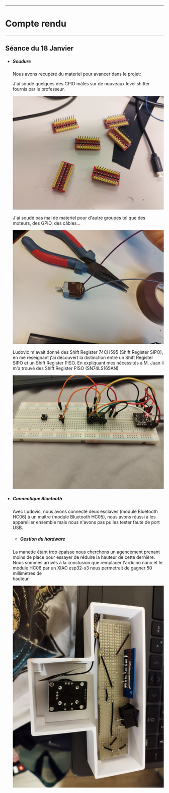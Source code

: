 *******************
# Compte rendu 
*******************
## Séance du 18 Janvier

- ##### Soudure
  Nous avons recupéré du materiel pour avancer dans le projet:
  
  J'ai soudé quelques des GPIO mâles sur de nouveaux level shifter fournis par le professeur.
  
  ![Header level shifter](/documentation/Images/headshifter2.png)

  J'ai soudé pas mal de materiel pour d'autre groupes tel que des moteurs, des GPIO, des câbles...
    
  ![soudure moteur](/documentation/Images/soudure_moteur.png)

  Ludovic m'avait donné des Shift Register 74CH595 (Shift Register SIPO), en me reseignant j'ai découvert la distinction entre un Shift Register SIPO et un     Shift Register PISO.
  En expliquant mes nécessités à M. Juan il m'a trouvé des Shift Register PISO (SN74LS165AN)

  ![Shift Register](/documentation/Images/Shift_Register.png)

- ##### Connectique Bluetooth
  Avec Ludovic, nous avons connecté deux esclaves (module Bluetooth HC06) à un maître (module Bluetooth HC05), nous avons réussi à les appareiller ensemble     mais nous n'avons pas pu les tester faute de port USB.

  
  - ##### Gestion du hardware
  La manette étant trop épaisse nous cherchons un agencement prenant moins de place pour essayer de réduire la hauteur de cette dernière.
  Nous sommes arrivés à la conclusion que remplacer l'arduino nano et le module HC06 par un XIAO esp32-s3 nous permetrait de gagner 50 millimètres de      
  hauteur.

  ![agencement V1](/documentation/Images/agencementV1.png)
